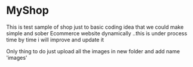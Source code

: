# MyShop
This is test sample of shop just to basic coding idea that we could make simple and sober Ecommerce website dynamically ..this is under process time by time i will improve and update it

Only thing to do just upload all the images in new folder and add name 'images'
